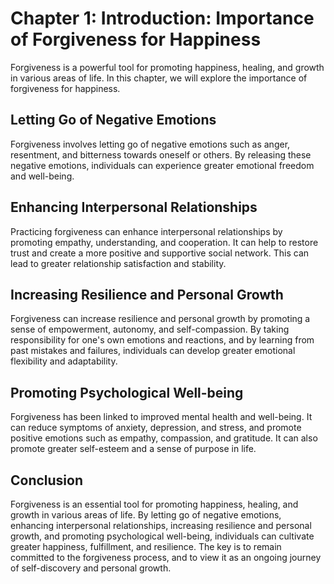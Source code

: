 Chapter 1: Introduction: Importance of Forgiveness for Happiness
================================================================

Forgiveness is a powerful tool for promoting happiness, healing, and growth in various areas of life. In this chapter, we will explore the importance of forgiveness for happiness.

Letting Go of Negative Emotions
-------------------------------

Forgiveness involves letting go of negative emotions such as anger, resentment, and bitterness towards oneself or others. By releasing these negative emotions, individuals can experience greater emotional freedom and well-being.

Enhancing Interpersonal Relationships
-------------------------------------

Practicing forgiveness can enhance interpersonal relationships by promoting empathy, understanding, and cooperation. It can help to restore trust and create a more positive and supportive social network. This can lead to greater relationship satisfaction and stability.

Increasing Resilience and Personal Growth
-----------------------------------------

Forgiveness can increase resilience and personal growth by promoting a sense of empowerment, autonomy, and self-compassion. By taking responsibility for one's own emotions and reactions, and by learning from past mistakes and failures, individuals can develop greater emotional flexibility and adaptability.

Promoting Psychological Well-being
----------------------------------

Forgiveness has been linked to improved mental health and well-being. It can reduce symptoms of anxiety, depression, and stress, and promote positive emotions such as empathy, compassion, and gratitude. It can also promote greater self-esteem and a sense of purpose in life.

Conclusion
----------

Forgiveness is an essential tool for promoting happiness, healing, and growth in various areas of life. By letting go of negative emotions, enhancing interpersonal relationships, increasing resilience and personal growth, and promoting psychological well-being, individuals can cultivate greater happiness, fulfillment, and resilience. The key is to remain committed to the forgiveness process, and to view it as an ongoing journey of self-discovery and personal growth.
